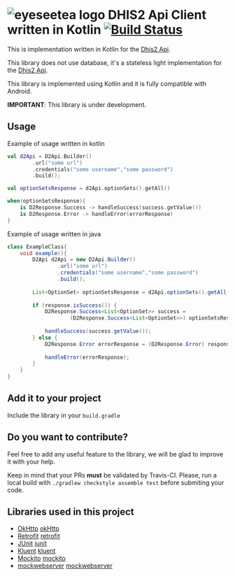 # ![eyeseetea logo][eyeseetealogo] DHIS2 Api Client written in Kotlin [![Build Status](https://travis-ci.org/EyeSeeTea/dhis2-light-sdk.svg?branch=master)](https://travis-ci.org/EyeSeeTea/dhis2-light-sdk)

This is implementation written in Kotlin for the [Dhis2 Api][dhis2Api]. 

This library does not use database, it's a stateless light implementation for the [Dhis2 Api][dhis2Api]. 

This library is implemented using Kotlin and it is fully compatible with Android.

**IMPORTANT**: This library is under development.

## Usage

Example of usage written in kotlin

```kotlin
val d2Api = D2Api.Builder()
        .url("some url")
        .credentials("some username","some password")
        .build();

val optionSetsResponse = d2Api.optionSets().getAll()

when(optionSetsResponse){
    is D2Response.Success -> handleSuccess(success.getValue())
    is D2Response.Error -> handleError(errorResponse)
}
```


Example of usage written in java

```java
class ExampleClass{
    void example(){
        D2Api d2Api = new D2Api.Builder()
                .url("some url")
                .credentials("some username","some password")
                .build();
        
        List<OptionSet> optionSetsResponse = d2Api.optionSets().getAll();
        
        if (response.isSuccess()) {
            D2Response.Success<List<OptionSet>> success =
                    (D2Response.Success<List<OptionSet>>) optionSetsResponse;
            
            handleSuccess(success.getValue());        
        } else {
            D2Response.Error errorResponse = (D2Response.Error) response;
            
            handleError(errorResponse);
        }        
    }
}
```


## Add it to your project

Include the library in your ``build.gradle``

## Do you want to contribute?

Feel free to add any useful feature to the library, we will be glad to improve it with your help.

Keep in mind that your PRs **must** be validated by Travis-CI. Please, run a local build with ``./gradlew checkstyle assemble test`` before submiting your code.


## Libraries used in this project

* [OkHttp] [okHttp]
* [Retrofit] [retrofit]
* [JUnit] [junit]
* [Kluent] [kluent]
* [Mockito] [mockito]
* [mockwebserver] [mockwebserver]

[dhis2Api]: https://docs.dhis2.org/master/en/developer/html/webapi.html
[okHttp]: https://github.com/square/okhttp
[retrofit]: https://github.com/square/retrofit
[junit]: https://github.com/junit-team/junit
[kluent]: https://github.com/MarkusAmshove/Kluent
[mockito]: https://github.com/mockito/mockito
[mockwebserver]: https://github.com/square/okhttp/tree/master/mockwebserver
[eyeseetealogo]: https://user-images.githubusercontent.com/5593590/47744878-ac565b80-dc82-11e8-9daa-fe51d1a5a241.png

